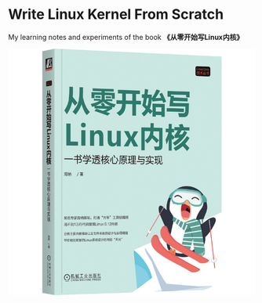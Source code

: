 # Write Linux Kernel From Scratch
My learning notes and experiments of the book **《从零开始写Linux内核》**  
  
![cover](cover.jpg)